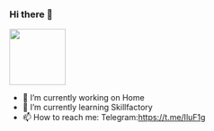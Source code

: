 ### Hi there 👋


<div>
  <img widht="100px" height="100px" src="[https://steamcommunity.com/sharedfiles/filedetails/?id=2909717762](https://media.giphy.com/media/v1.Y2lkPTc5MGI3NjExMm52M2EyMDZ1YWlxaTNneDc0dWdwZnh0ZHY1OXRwNnpxYWxjczhjdCZlcD12MV9pbnRlcm5hbF9naWZfYnlfaWQmY3Q9cw/M9gbBd9nbDrOTu1Mqx/giphy.gif)https://media.giphy.com/media/v1.Y2lkPTc5MGI3NjExMm52M2EyMDZ1YWlxaTNneDc0dWdwZnh0ZHY1OXRwNnpxYWxjczhjdCZlcD12MV9pbnRlcm5hbF9naWZfYnlfaWQmY3Q9cw/M9gbBd9nbDrOTu1Mqx/giphy.gif"/>
</div>

- 🔭 I’m currently working on Home
- 🌱 I’m currently learning Skillfactory
- 📫 How to reach me: Telegram:https://t.me/IluF1g

